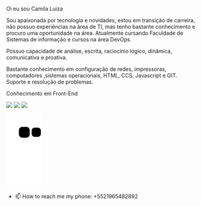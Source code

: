 Oi eu sou Camila Luiza

Sou apaixonada por tecnologia e novidades, estou em transição de carreira, não possuo experiências na área de TI, mas tenho bastante conhecimento e procuro uma oportunidade na área.
Atualmente cursando Faculdade de Sistemas de informação e cursos na área DevOps.

Possuo capacidade de análise, escrita, raciocínio lógico, dinâmica, comunicativa e proativa.

Bastante conhecimento em configuração de redes, impressoras, computadores ,sistemas operacionais, HTML, CCS, Javascript e GIT.
Suporte e resolução de problemas.


Conhecimento em Front-End
 
<div> 
  <a href="https://www.instagram.com/camilaluyza/" target="_blank"><img src="https://img.shields.io/badge/-Instagram-%23E4405F?style=for-the-badge&logo=instagram&logoColor=white" target="_blank"></a>
  <a href = "mailto: camilaluyza@gmail.com"><img src="https://img.shields.io/badge/-Gmail-%23333?style=for-the-badge&logo=gmail&logoColor=white" target="_blank"></a>
  <a href="https://www.linkedin.com/in/camilaluyza/" target="_blank"><img src="https://img.shields.io/badge/-LinkedIn-%230077B5?style=for-the-badge&logo=linkedin&logoColor=white" target="_blank"></a> 
 
  ![Snake animation](https://github.com/rafaballerini/rafaballerini/blob/output/github-contribution-grid-snake.svg)
 
</div>
 
- 📫 How to reach me my phone: +5521965482892 

<!---
camilaluyza/camilaluyza is a ✨ special ✨ repository because its `README.md` (this file) appears on your GitHub profile.
You can click the Preview link to take a look at your changes.
--->
